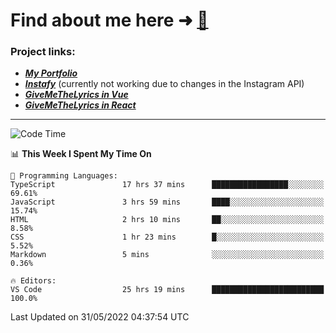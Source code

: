 # Find about me here ➜ [🧑](https://pauabella.dev)

### Project links:
- ***[My Portfolio](https://pauabella.dev)***
- ***[Instafy](https://instafy.me)*** (currently not working due to changes in the Instagram API)
- ***[GiveMeTheLyrics in Vue](https://lyrics.pauabella.dev)***
- ***[GiveMeTheLyrics in React](https://pauabella.dev/GiveMeTheLyrics)***

---
<!--START_SECTION:waka-->
![Code Time](http://img.shields.io/badge/Code%20Time-1%2C107%20hrs%2053%20mins-blue)

📊 **This Week I Spent My Time On** 

```text
💬 Programming Languages: 
TypeScript               17 hrs 37 mins      █████████████████░░░░░░░░   69.61% 
JavaScript               3 hrs 59 mins       ████░░░░░░░░░░░░░░░░░░░░░   15.74% 
HTML                     2 hrs 10 mins       ██░░░░░░░░░░░░░░░░░░░░░░░   8.58% 
CSS                      1 hr 23 mins        █░░░░░░░░░░░░░░░░░░░░░░░░   5.52% 
Markdown                 5 mins              ░░░░░░░░░░░░░░░░░░░░░░░░░   0.36%

🔥 Editors: 
VS Code                  25 hrs 19 mins      █████████████████████████   100.0%

```


 Last Updated on 31/05/2022 04:37:54 UTC
<!--END_SECTION:waka-->
